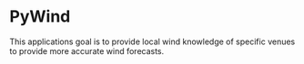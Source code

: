# PyWind

This applications goal is to provide local wind knowledge of specific venues to provide more accurate wind forecasts.
